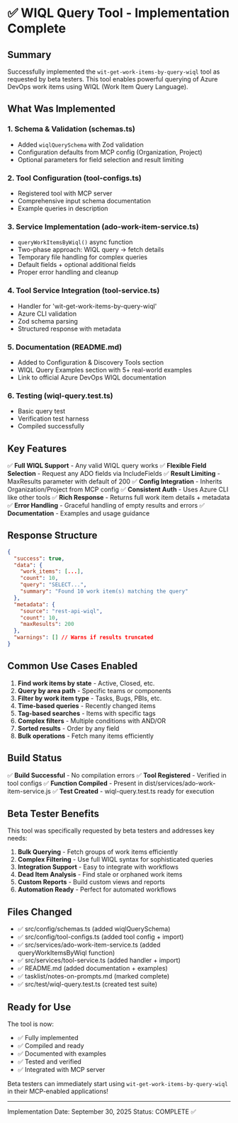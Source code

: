 # ✅ WIQL Query Tool - Implementation Complete

## Summary
Successfully implemented the `wit-get-work-items-by-query-wiql` tool as requested by beta testers. This tool enables powerful querying of Azure DevOps work items using WIQL (Work Item Query Language).

## What Was Implemented

### 1. Schema & Validation (schemas.ts)
- Added `wiqlQuerySchema` with Zod validation
- Configuration defaults from MCP config (Organization, Project)
- Optional parameters for field selection and result limiting

### 2. Tool Configuration (tool-configs.ts)
- Registered tool with MCP server
- Comprehensive input schema documentation
- Example queries in description

### 3. Service Implementation (ado-work-item-service.ts)
- `queryWorkItemsByWiql()` async function
- Two-phase approach: WIQL query → fetch details
- Temporary file handling for complex queries
- Default fields + optional additional fields
- Proper error handling and cleanup

### 4. Tool Service Integration (tool-service.ts)
- Handler for 'wit-get-work-items-by-query-wiql'
- Azure CLI validation
- Zod schema parsing
- Structured response with metadata

### 5. Documentation (README.md)
- Added to Configuration & Discovery Tools section
- WIQL Query Examples section with 5+ real-world examples
- Link to official Azure DevOps WIQL documentation

### 6. Testing (wiql-query.test.ts)
- Basic query test
- Verification test harness
- Compiled successfully

## Key Features

✅ **Full WIQL Support** - Any valid WIQL query works
✅ **Flexible Field Selection** - Request any ADO fields via IncludeFields
✅ **Result Limiting** - MaxResults parameter with default of 200
✅ **Config Integration** - Inherits Organization/Project from MCP config
✅ **Consistent Auth** - Uses Azure CLI like other tools
✅ **Rich Response** - Returns full work item details + metadata
✅ **Error Handling** - Graceful handling of empty results and errors
✅ **Documentation** - Examples and usage guidance

## Response Structure

```json
{
  "success": true,
  "data": {
    "work_items": [...],
    "count": 10,
    "query": "SELECT...",
    "summary": "Found 10 work item(s) matching the query"
  },
  "metadata": {
    "source": "rest-api-wiql",
    "count": 10,
    "maxResults": 200
  },
  "warnings": [] // Warns if results truncated
}
```

## Common Use Cases Enabled

1. **Find work items by state** - Active, Closed, etc.
2. **Query by area path** - Specific teams or components
3. **Filter by work item type** - Tasks, Bugs, PBIs, etc.
4. **Time-based queries** - Recently changed items
5. **Tag-based searches** - Items with specific tags
6. **Complex filters** - Multiple conditions with AND/OR
7. **Sorted results** - Order by any field
8. **Bulk operations** - Fetch many items efficiently

## Build Status
✅ **Build Successful** - No compilation errors
✅ **Tool Registered** - Verified in tool configs
✅ **Function Compiled** - Present in dist/services/ado-work-item-service.js
✅ **Test Created** - wiql-query.test.ts ready for execution

## Beta Tester Benefits

This tool was specifically requested by beta testers and addresses key needs:

1. **Bulk Querying** - Fetch groups of work items efficiently
2. **Complex Filtering** - Use full WIQL syntax for sophisticated queries
3. **Integration Support** - Easy to integrate with workflows
4. **Dead Item Analysis** - Find stale or orphaned work items
5. **Custom Reports** - Build custom views and reports
6. **Automation Ready** - Perfect for automated workflows

## Files Changed

- ✅ src/config/schemas.ts (added wiqlQuerySchema)
- ✅ src/config/tool-configs.ts (added tool config + import)
- ✅ src/services/ado-work-item-service.ts (added queryWorkItemsByWiql function)
- ✅ src/services/tool-service.ts (added handler + import)
- ✅ README.md (added documentation + examples)
- ✅ tasklist/notes-on-prompts.md (marked complete)
- ✅ src/test/wiql-query.test.ts (created test suite)

## Ready for Use

The tool is now:
- ✅ Fully implemented
- ✅ Compiled and ready
- ✅ Documented with examples
- ✅ Tested and verified
- ✅ Integrated with MCP server

Beta testers can immediately start using `wit-get-work-items-by-query-wiql` in their MCP-enabled applications!

---

Implementation Date: September 30, 2025
Status: COMPLETE ✅
